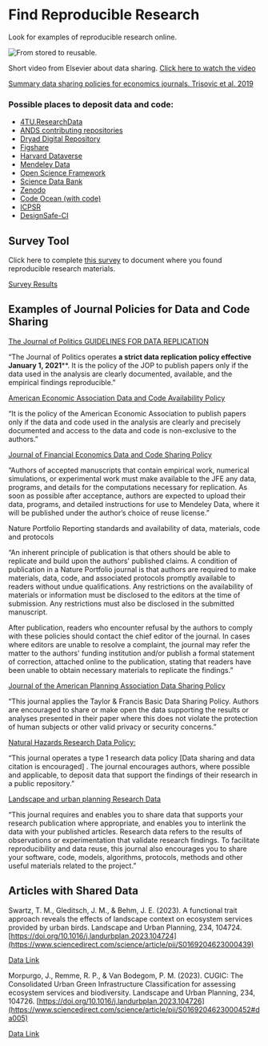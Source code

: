 # Find Reproducible Research

Look for examples of reproducible research online.

![From stored to reusable.](https://raw.githubusercontent.com/npr99/URSC645/main/.github/images/Elsevier_SharingResearchDataVideo235_2024-01-17.JPG)


Short video from Elsevier about data sharing. [Click here to watch the video](https://www.elsevier.com/researcher/author/tools-and-resources/research-data)

[Summary data sharing policies for economics journals. Trisovic et al. 2019](https://github.com/atrisovic/econ-data-policy)

### Possible places to deposit data and code:
- [4TU.ResearchData](https://data.4tu.nl/info/en/)
- [ANDS contributing repositories](https://researchdata.ands.org.au/contributors)
- [Dryad Digital Repository](https://datadryad.org/)
- [Figshare](https://figshare.com/)
- [Harvard Dataverse](http://dataverse.harvard.edu/)
- [Mendeley Data](https://data.mendeley.com/)
- [Open Science Framework](http://osf.io/)
- [Science Data Bank](https://www.scidb.cn/en)
- [Zenodo](https://zenodo.org/)
- [Code Ocean (with code)](https://codeocean.com/)
- [ICPSR](https://www.icpsr.umich.edu/web/pages/)
- [DesignSafe-CI](https://www.designsafe-ci.org/)


## Survey Tool
Click here to complete [this survey](https://docs.google.com/forms/d/e/1FAIpQLSfaVJm8qkIOho0Utli3NWjQmfaPIPumSMoRcG1GENonpKp69g/viewform?usp=sf_link) to document where you found reproducible research materials.

[Survey Results](https://docs.google.com/spreadsheets/d/1DF7Pn5IOtXrqFiiuXfmEsmrNOLsFM3fDOITyWxdp9w4/edit?usp=sharing)

## Examples of Journal Policies for Data and Code Sharing
[The Journal of Politics GUIDELINES FOR DATA REPLICATION](https://www.journals.uchicago.edu/journals/jop/data-replication)

“The Journal of Politics operates **a strict data replication policy effective January 1, 2021****. It is the policy of the JOP to publish papers only if the data used in the analysis are clearly documented, available, and the empirical findings reproducible.”

[American Economic Association Data and Code Availability Policy](https://www.aeaweb.org/journals/data/data-code-policy)

“It is the policy of the American Economic Association to publish papers only if the data and code used in the analysis are clearly and precisely documented and access to the data and code is non-exclusive to the authors.”

[Journal of Financial Economics Data and Code Sharing Policy](https://www.jfinec.com/data-and-code-sharing-policy)

“Authors of accepted manuscripts that contain empirical work, numerical simulations, or experimental work must make available to the JFE any data, programs, and details for the computations necessary for replication. As soon as possible after acceptance, authors are expected to upload their data, programs, and detailed instructions for use to Mendeley Data, where it will be published under the author’s choice of reuse license.”

Nature Portfolio Reporting standards and availability of data, materials, code and protocols 

“An inherent principle of publication is that others should be able to replicate and build upon the authors' published claims. A condition of publication in a Nature Portfolio journal is that authors are required to make materials, data, code, and associated protocols promptly available to readers without undue qualifications. Any restrictions on the availability of materials or information must be disclosed to the editors at the time of submission. Any restrictions must also be disclosed in the submitted manuscript.

After publication, readers who encounter refusal by the authors to comply with these policies should contact the chief editor of the journal. In cases where editors are unable to resolve a complaint, the journal may refer the matter to the authors' funding institution and/or publish a formal statement of correction, attached online to the publication, stating that readers have been unable to obtain necessary materials to replicate the findings.”

[Journal of the American Planning Association Data Sharing Policy ](https://www.tandfonline.com/action/authorSubmission?journalCode=rjpa20&page=instructions#dsp)

“This journal applies the Taylor & Francis Basic Data Sharing Policy. Authors are encouraged to share or make open the data supporting the results or analyses presented in their paper where this does not violate the protection of human subjects or other valid privacy or security concerns.”

[Natural Hazards Research Data Policy:](https://www-springer-com.srv-proxy1.library.tamu.edu/journal/11069/submission-guidelines#Instructions%20for%20Authors_Research%20Data%20Policy)

“This journal operates a type 1 research data policy [Data sharing and data citation is encouraged] . The journal encourages authors, where possible and applicable, to deposit data that support the findings of their research in a public repository.”

[Landscape and urban planning Research Data](https://www.elsevier.com/journals/landscape-and-urban-planning/0169-2046/guide-for-authors)

“This journal requires and enables you to share data that supports your research publication where appropriate, and enables you to interlink the data with your published articles. Research data refers to the results of observations or experimentation that validate research findings. To facilitate reproducibility and data reuse, this journal also encourages you to share your software, code, models, algorithms, protocols, methods and other useful materials related to the project.”

## Articles with Shared Data

Swartz, T. M., Gleditsch, J. M., & Behm, J. E. (2023). A functional trait approach reveals the effects of landscape context on ecosystem services provided by urban birds. Landscape and Urban Planning, 234, 104724. [https://doi.org/10.1016/j.landurbplan.2023.104724](https://www.sciencedirect.com/science/article/pii/S0169204623000439)

[Data Link](https://figshare.com/articles/dataset/Swartz_and_Behm_2022_Bird_functional_traits_and_ecosystem_services/19251758)

Morpurgo, J., Remme, R. P., & Van Bodegom, P. M. (2023). CUGIC: The Consolidated Urban Green Infrastructure Classification for assessing ecosystem services and biodiversity. Landscape and Urban Planning, 234, 104726. [https://doi.org/10.1016/j.landurbplan.2023.104726](https://www.sciencedirect.com/science/article/pii/S0169204623000452#da005) 

[Data Link](https://doi.org/10.17632/cmzkcxvykt.1)

